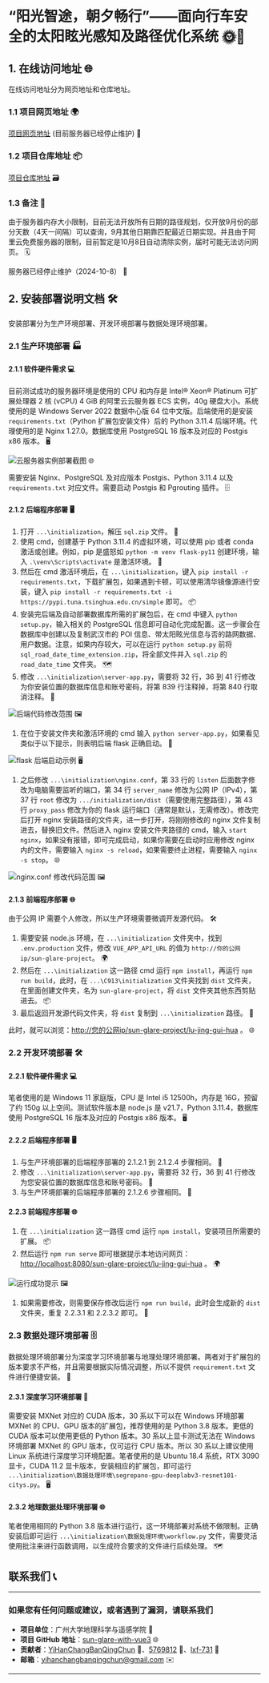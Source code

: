# “阳光智途，朝夕畅行”——面向行车安全的太阳眩光感知及路径优化系统 🌞🚗

## 1. 在线访问地址 🌐

在线访问地址分为网页地址和仓库地址。

### 1.1 项目网页地址 🌍

[项目网页地址](http://112.125.122.56/sun-glare-project/lu-jing-gui-hua) (目前服务器已经停止维护) 🚫

### 1.2 项目仓库地址 📦

[项目仓库地址](https://github.com/YiHanChangBanQingChun/sunglare-with-vue3/tree/gis-class-dev) 🗃️

### 1.3 备注 📝

由于服务器内存大小限制，目前无法开放所有日期的路径规划，仅开放9月份的部分天数（4天一间隔）可以查询，9月其他日期靠匹配最近日期实现。并且由于阿里云免费服务器的限制，目前暂定是10月8日自动清除实例，届时可能无法访问网页。 🗓️

服务器已经停止维护（2024-10-8） 🚫

## 2. 安装部署说明文档 🛠️

安装部署分为生产环境部署、开发环境部署与数据处理环境部署。

### 2.1 生产环境部署 🏭

#### 2.1.1 软件硬件需求 💻

目前测试成功的服务器环境是使用的 CPU 和内存是 Intel® Xeon® Platinum 可扩展处理器 2 核 (vCPU) 4 GiB 的阿里云云服务器 ECS 实例，40g 硬盘大小。系统使用的是 Windows Server 2022 数据中心版 64 位中文版。后端使用的是安装 `requirements.txt`（Python 扩展包安装文件）后的 Python 3.11.4 后端环境。代理使用的是 Nginx 1.27.0。数据库使用 PostgreSQL 16 版本及对应的 Postgis x86 版本。 🖥️

![云服务器实例部署截图](previous-README/img/图片1.png) 🌐

需要安装 Nginx、PostgreSQL 及对应版本 Postgis、Python 3.11.4 以及 `requirements.txt` 对应文件。需要启动 Postgis 和 Pgrouting 插件。 🗄️

#### 2.1.2 后端程序部署 🖥️

1. 打开 `...\initialization`，解压 `sql.zip` 文件。 📂
2. 使用 cmd，创建基于 Python 3.11.4 的虚拟环境，可以使用 pip 或者 conda 激活或创建。例如，pip 是盛怒如 `python -m venv flask-py11` 创建环境，输入 `.\venv\Scripts\activate` 是激活环境。 🐍
3. 然后在 cmd 激活环境后，在 `...\initialization`，键入 `pip install -r requirements.txt`，下载扩展包，如果遇到卡顿，可以使用清华镜像源进行安装，键入 `pip install -r requirements.txt -i https://pypi.tuna.tsinghua.edu.cn/simple` 即可。 📦
4. 安装完后端及自动部署数据库所需的扩展包后，在 cmd 中键入 `python setup.py`，输入相关的 PostgreSQL 信息即可自动化完成配置。这一步骤会在数据库中创建以及复制武汉市的 POI 信息、带太阳眩光信息与否的路网数据、用户数据。注意，如果内存较大，可以在运行 `python setup.py` 前将 `sql_road_date_time_extension.zip`，将全部文件并入 `sql.zip` 的 `road_date_time` 文件夹。 🗺️
5. 修改 `...\initialization\server-app.py`，需要将 32 行，36 到 41 行修改为你安装位置的数据库信息和账号密码，将第 839 行注释掉，将第 840 行取消注释。 🔧

![后端代码修改范围](previous-README/img/图片2.png) 🖼️

1. 在位于安装文件夹和激活环境的 cmd 输入 `python server-app.py`，如果看见类似于以下提示，则表明后端 flask 正确启动。 🚀

![flask 后端启动示例](previous-README/img/图片3.png) 🖥️

1. 之后修改 `...\initialization\nginx.conf`，第 33 行的 `listen` 后面数字修改为电脑需要监听的端口，第 34 行 `server_name` 修改为公网 IP（IPv4），第 37 行 `root` 修改为 `.../initialization/dist`（需要使用完整路径），第 43 行 `proxy_pass` 修改为你的 flask 运行端口（通常是默认，无需修改）。修改完后打开 nginx 安装路径的文件夹，进一步打开，将刚刚修改的 nginx 文件复制进去，替换旧文件。然后进入 nginx 安装文件夹路径的 cmd，输入 `start nginx`，如果没有报错，即可完成启动，如果你需要在启动时应用修改 nginx 内的文件，需要输入 `nginx -s reload`，如果需要终止进程，需要输入 `nginx -s stop`。 🌐

![nginx.conf 修改代码范围](previous-README/img/图片4.png) 🖼️

#### 2.1.3 前端程序部署 🌐

由于公网 IP 需要个人修改，所以生产环境需要微调开发源代码。 🛠️

1. 需要安装 node.js 环境，在 `...\initialization` 文件夹中，找到 `.env.production` 文件，修改 `VUE_APP_API_URL` 的值为 `http://你的公网ip/sun-glare-project`。 🌍
2. 然后在 `...\initialization` 这一路径 cmd 运行 `npm install`，再运行 `npm run build`，此时，在 `...\C913\initialization` 文件夹找到 `dist` 文件夹，在里面创建文件夹，名为 `sun-glare-project`，将 `dist` 文件夹其他东西剪贴进去。 📦
3. 最后返回开发源代码文件夹，将 `dist` 复制到 `...\initialization` 路径。 📂

此时，就可以浏览：<http://您的公网ip/sun-glare-project/lu-jing-gui-hua> 。 🌐

### 2.2 开发环境部署 🛠️

#### 2.2.1 软件硬件需求 💻

笔者使用的是 Windows 11 家庭版，CPU 是 Intel i5 12500h，内存是 16G，预留了约 150g 以上空间。测试软件版本是 node.js 是 v21.7，Python 3.11.4，数据库使用 PostgreSQL 16 版本及对应的 Postgis x86 版本。 🖥️

#### 2.2.2 后端程序部署 🖥️

1. 与生产环境部署的后端程序部署的 2.1.2.1 到 2.1.2.4 步骤相同。 🔧
2. 修改 `...\initialization\server-app.py`，需要将 32 行，36 到 41 行修改为您安装位置的数据库信息和账号密码。 🔐
3. 与生产环境部署的后端程序部署的 2.1.2.6 步骤相同。 🚀

#### 2.2.3 前端程序部署 🌐

1. 在 `...\initialization` 这一路径 cmd 运行 `npm install`，安装项目所需要的扩展。 📦
2. 然后运行 `npm run serve` 即可根据提示本地访问网页：<http://localhost:8080/sun-glare-project/lu-jing-gui-hua> 。 🌍

![运行成功提示](previous-README/img/图片5.png) 🖼️

1. 如果需要修改，则需要保存修改后运行 `npm run build`，此时会生成新的 `dist` 文件夹，重复 2.2.3.1 和 2.2.3.2 即可。 🔄

### 2.3 数据处理环境部署 🗄️

数据处理环境部署分为深度学习环境部署与地理处理环境部署。两者对于扩展包的版本要求不严格，并且需要根据实际情况调整，所以不提供 `requirement.txt` 文件进行便捷安装。 📂

#### 2.3.1 深度学习环境部署 🧠

需要安装 MXNet 对应的 CUDA 版本，30 系以下可以在 Windows 环境部署 MXNet 的 CPU、GPU 版本的扩展包，推荐使用的是 Python 3.8 版本。更低的 CUDA 版本可以使用更低的 Python 版本。30 系以上显卡测试无法在 Windows 环境部署 MXNet 的 GPU 版本，仅可运行 CPU 版本。所以 30 系以上建议使用 Linux 系统进行深度学习环境配置。笔者使用的是 Ubuntu 18.4 系统，RTX 3090 显卡，CUDA 11.2 显卡版本，安装相应的扩展包，即可运行 `...\initialization\数据处理环境\segrepano-gpu-deeplabv3-resnet101-citys.py`。 🖥️

#### 2.3.2 地理数据处理环境部署 🌐

笔者使用相同的 Python 3.8 版本进行运行，这一环境部署对系统不做限制。正确安装后即可运行 `...\initialization\数据处理环境\workflow.py` 文件，需要灵活使用批注来进行函数调用，以生成符合要求的文件进行后续处理。 🗺️

## 联系我们 📞

------

### 如果您有任何问题或建议，或者遇到了漏洞，请联系我们

- **项目单位**：广州大学地理科学与遥感学院 🏫
- **项目 GitHub 地址**：[sun-glare-with-vue3](https://github.com/YiHanChangBanQingChun/sunglare-with-vue3) 🌐
- **贡献者**：[YiHanChangBanQingChun](https://github.com/YiHanChangBanQingChun) 👤、[5769812](https://github.com/5769812) 👤、[lxf-731](https://github.com/lxf-731) 👤
- **邮箱**：<yihanchangbanqingchun@gmail.com> ✉️

------
